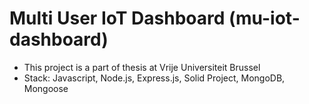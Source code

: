 # Multi User IoT Dashboard (mu-iot-dashboard)
- This project is a part of thesis at Vrije Universiteit Brussel
- Stack: Javascript, Node.js, Express.js, Solid Project, MongoDB, Mongoose